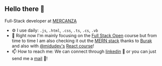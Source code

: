 
## Hello there 👋

Full-Stack developer at [MERCANZA](https://www.mercanza.es/)

- ⚙️ I use daily: `.js`, `.html`, `.css`, `.ts`, `.cs`, `.vb`
- 🌱 Right now I'm mainly focusing on the [Full Stack Open](https://fullstackopen.com/es/) course but from time to time I am also checking it out the [MERN stack](https://www.udemy.com/course/the-web-dev-bootcamp/) thanks to [Burak](https://github.com/burakorkmez) and also with [@midudev's](https://github.com/midudev) [React course](https://cursoreact.dev/)!
- 📫 How to reach me: We can connect through [linkedin](https://www.linkedin.com/in/alexandru-cristian-cucuruzeanu) 💼 or you can just send me a [mail](mailto:alexandrucristian.cucuruzeanu@gmail.com) 📧!
